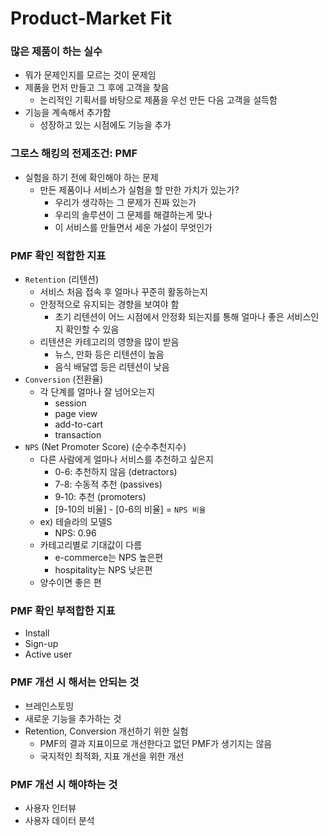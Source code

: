 # Product-Market Fit

### 많은 제품이 하는 실수

- 뭐가 문제인지를 모르는 것이 문제임
- 제품을 먼저 만들고 그 후에 고객을 찾음
    - 논리적인 기획서를 바탕으로 제품을 우선 만든 다음 고객을 설득함
- 기능을 계속해서 추가함
    - 성장하고 있는 시점에도 기능을 추가

### 그로스 해킹의 전제조건: PMF

- 실험을 하기 전에 확인해야 하는 문제
    - 만든 제품이나 서비스가 실험을 할 만한 가치가 있는가?
        - 우리가 생각하는 그 문제가 진짜 있는가
        - 우리의 솔루션이 그 문제를 해결하는게 맞나
        - 이 서비스를 만들면서 세운 가설이 무엇인가

### PMF 확인 적합한 지표

- `Retention` (리텐션)
    - 서비스 처음 접속 후 얼마나 꾸준히 활동하는지
    - 안정적으로 유지되는 경향을 보여야 함
        - 초기 리텐션이 어느 시점에서 안정화 되는지를 통해 얼마나 좋은 서비스인지 확인할 수 있음
    - 리텐션은 카테고리의 영향을 많이 받음
        - 뉴스, 만화 등은 리텐션이 높음
        - 음식 배달앱 등은 리텐션이 낮음
- `Conversion` (전환율)
    - 각 단계를 얼마나 잘 넘어오는지
        - session
        - page view
        - add-to-cart
        - transaction
- `NPS` (Net Promoter Score) (순수추천지수)
    - 다른 사람에게 얼마나 서비스를 추천하고 싶은지
        - 0-6: 추천하지 않음 (detractors)
        - 7-8: 수동적 추천 (passives)
        - 9-10: 추천 (promoters)
        - [9-10의 비율] - [0-6의 비율] = `NPS 비율`
    - ex) 테슬라의 모델S
        - NPS: 0.96
    - 카테고리별로 기대값이 다름
        - e-commerce는 NPS 높은편
        - hospitality는 NPS 낮은편
    - 양수이면 좋은 편
    

### PMF 확인 부적합한 지표

- Install
- Sign-up
- Active user

### PMF 개선 시 해서는 안되는 것

- 브레인스토밍
- 새로운 기능을 추가하는 것
- Retention, Conversion 개선하기 위한 실험
    - PMF의 결과 지표이므로 개선한다고 없던 PMF가 생기지는 않음
    - 국지적인 최적화, 지표 개선을 위한 개선
    

### PMF 개선 시 해야하는 것

- 사용자 인터뷰
- 사용자 데이터 분석